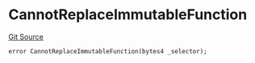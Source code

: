 # CannotReplaceImmutableFunction
[Git Source](https://github.com/thrackle-io/tron/blob/0336bb34620bb9e55e13cd371f0aebd8997d21c3/src/protocol/economic/ruleProcessor/RuleProcessorDiamondLib.sol)


```solidity
error CannotReplaceImmutableFunction(bytes4 _selector);
```

